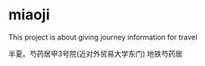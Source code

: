 miaoji
======

This project is about giving journey information for travel


半夏。芍药居甲3号院(近对外贸易大学东门) 地铁芍药居 
